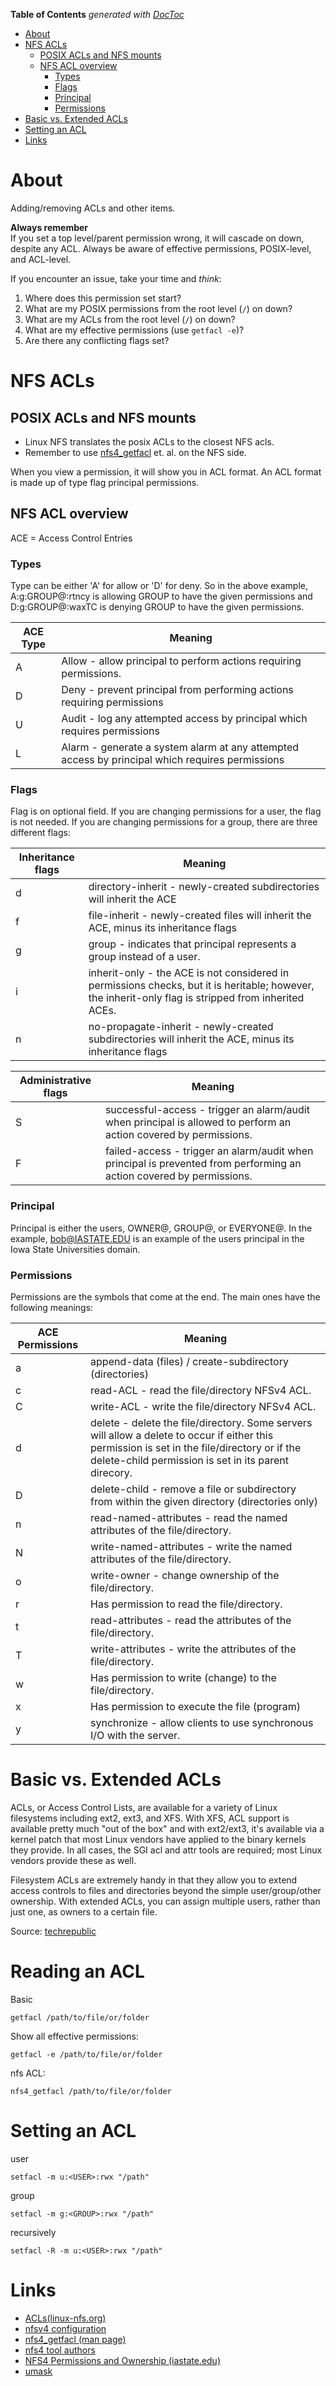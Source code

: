 <!-- START doctoc generated TOC please keep comment here to allow auto update -->
<!-- DON'T EDIT THIS SECTION, INSTEAD RE-RUN doctoc TO UPDATE -->
**Table of Contents**  *generated with [DocToc](https://github.com/thlorenz/doctoc)*

- [About](#about)
- [NFS ACLs](#nfs-acls)
  - [POSIX ACLs and NFS mounts](#posix-acls-and-nfs-mounts)
  - [NFS ACL overview](#nfs-acl-overview)
    - [Types](#types)
    - [Flags](#flags)
    - [Principal](#principal)
    - [Permissions](#permissions)
- [Basic vs. Extended ACLs](#basic-vs-extended-acls)
- [Setting an ACL](#setting-an-acl)
- [Links](#links)

<!-- END doctoc generated TOC please keep comment here to allow auto update -->

# About
Adding/removing ACLs and other items.

**Always remember**  
If you set a top level/parent permission wrong, it will cascade on down, despite any ACL. Always be aware of effective permissions, POSIX-level, and ACL-level. 

If you encounter an issue, take your time and *think*:

1. Where does this permission set start?
2. What are my POSIX permissions from the root level (`/`) on down?
3. What are my ACLs from the root level (`/`) on down?
4. What are my effective permissions (use `getfacl -e`)?
5. Are there any conflicting flags set?

# NFS ACLs

## POSIX ACLs and NFS mounts

* Linux NFS translates the posix ACLs to the closest NFS acls.
* Remember to use [nfs4_getfacl](https://linux.die.net/man/1/nfs4_getfacl) et. al. on the NFS side.

When you view a permission, it will show you in ACL format. An ACL format is made up of type flag principal permissions.

## NFS ACL overview

ACE = Access Control Entries

### Types

Type can be either 'A' for allow or 'D' for deny. So in the above example, A:g:GROUP@:rtncy is allowing GROUP to have the given permissions and D:g:GROUP@:waxTC is denying GROUP to have the given permissions.

ACE Type	| Meaning
----------|---------------------
A	| Allow - allow principal to perform actions requiring permissions. 
D	| Deny - prevent principal from performing actions requiring permissions
U | Audit - log any attempted access by principal which requires permissions
L | Alarm - generate a system alarm at any attempted access by principal which requires permissions

### Flags

Flag is on optional field. If you are changing permissions for a user, the flag is not needed. If you are changing permissions for a group, there are three different flags:

Inheritance flags	| Meaning
------------------|---------------------
d	| directory-inherit - newly-created subdirectories will inherit the ACE
f	| file-inherit - newly-created files will inherit the ACE, minus its inheritance flags
g	| group - indicates that principal represents a group instead of a user.
i | inherit-only - the ACE is not considered in permissions checks, but it is heritable; however, the inherit-only flag is stripped from inherited ACEs. 
n | no-propagate-inherit - newly-created subdirectories will inherit the ACE, minus its inheritance flags

Administrative flags	| Meaning
----------------------|---------------------
S | successful-access - trigger an alarm/audit when principal is allowed to perform an action covered by permissions. 
F | failed-access - trigger an alarm/audit when principal is prevented from performing an action covered by permissions. 

### Principal

Principal is either the users, OWNER@, GROUP@, or EVERYONE@. In the example, bob@IASTATE.EDU is an example of the users principal in the Iowa State Universities domain.

### Permissions

Permissions are the symbols that come at the end. The main ones have the following meanings:

ACE Permissions |Meaning
----------------|-------------------
a | append-data (files) / create-subdirectory (directories)
c | read-ACL - read the file/directory NFSv4 ACL. 
C | write-ACL - write the file/directory NFSv4 ACL. 
d | delete - delete the file/directory. Some servers will allow a delete to occur if either this permission is set in the file/directory or if the delete-child permission is set in its parent direcory. 
D | delete-child - remove a file or subdirectory from within the given directory (directories only) 
n | read-named-attributes - read the named attributes of the file/directory.
N | write-named-attributes - write the named attributes of the file/directory. 
o | write-owner - change ownership of the file/directory. 
r |	Has permission to read the file/directory.
t | read-attributes - read the attributes of the file/directory. 
T | write-attributes - write the attributes of the file/directory.
w	| Has permission to write (change) to the file/directory.
x	| Has permission to execute the file (program)
y | synchronize - allow clients to use synchronous I/O with the server. 

# Basic vs. Extended ACLs

ACLs, or Access Control Lists, are available for a variety of Linux filesystems including ext2, ext3, and XFS. With XFS, ACL support is available pretty much "out of the box" and with ext2/ext3, it's available via a kernel patch that most Linux vendors have applied to the binary kernels they provide. In all cases, the SGI acl and attr tools are required; most Linux vendors provide these as well.

Filesystem ACLs are extremely handy in that they allow you to extend access controls to files and directories beyond the simple user/group/other ownership. With extended ACLs, you can assign multiple users, rather than just one, as owners to a certain file.

Source: [techrepublic](http://www.techrepublic.com/article/learn-to-use-extended-filesystem-acls/)

# Reading an ACL

Basic
```
getfacl /path/to/file/or/folder
```

Show all effective permissions:
```
getfacl -e /path/to/file/or/folder
```

nfs ACL:
```
nfs4_getfacl /path/to/file/or/folder
```

# Setting an ACL

user
```
setfacl -m u:<USER>:rwx "/path"
```

group
```
setfacl -m g:<GROUP>:rwx "/path"
```

recursively
```
setfacl -R -m u:<USER>:rwx "/path"
```

# Links

* [ACLs(linux-nfs.org)](http://wiki.linux-nfs.org/wiki/index.php/ACLs)
* [nfsv4 configuration](http://wiki.linux-nfs.org/wiki/index.php/Nfsv4_configuration)
* [nfs4_getfacl (man page)](https://linux.die.net/man/1/nfs4_getfacl)
* [nfs4 tool authors](http://www.citi.umich.edu/)
* [NFS4 Permissions and Ownership (iastate.edu)](http://www.cs.iastate.edu/nfs4-permissions-and-ownership)
* [umask](https://www.cyberciti.biz/tips/understanding-linux-unix-umask-value-usage.html)
